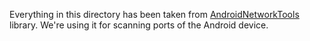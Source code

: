 Everything in this directory has been taken
from <a href="https://github.com/stealthcopter/AndroidNetworkTools">AndroidNetworkTools</a> library.
We're using it for scanning ports of the Android device.
